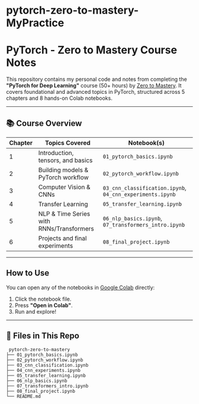 # pytorch-zero-to-mastery-MyPractice
# PyTorch - Zero to Mastery Course Notes

This repository contains my personal code and notes from completing the **"PyTorch for Deep Learning"** course (50+ hours) by [Zero to Mastery](https://zerotomastery.io/). It covers foundational and advanced topics in PyTorch, structured across 5 chapters and 8 hands-on Colab notebooks.

---

## 📚 Course Overview

| Chapter | Topics Covered                        | Notebook(s) |
|---------|----------------------------------------|-------------|
| 1️     | Introduction, tensors, and basics      | `01_pytorch_basics.ipynb` |
| 2️     | Building models & PyTorch workflow     | `02_pytorch_workflow.ipynb` |
| 3️     | Computer Vision & CNNs                 | `03_cnn_classification.ipynb`, `04_cnn_experiments.ipynb` |
| 4️     | Transfer Learning                      | `05_transfer_learning.ipynb` |
| 5️     | NLP & Time Series with RNNs/Transformers | `06_nlp_basics.ipynb`, `07_transformers_intro.ipynb` |
| 6     | Projects and final experiments          | `08_final_project.ipynb` |

---

## How to Use

You can open any of the notebooks in [Google Colab](https://colab.research.google.com/) directly:

1. Click the notebook file.
2. Press **"Open in Colab"**.
3. Run and explore!

---

## 📂 Files in This Repo

```plaintext
 pytorch-zero-to-mastery
├── 01_pytorch_basics.ipynb
├── 02_pytorch_workflow.ipynb
├── 03_cnn_classification.ipynb
├── 04_cnn_experiments.ipynb
├── 05_transfer_learning.ipynb
├── 06_nlp_basics.ipynb
├── 07_transformers_intro.ipynb
├── 08_final_project.ipynb
└── README.md
